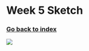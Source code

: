 
# Week 5 Sketch

### [Go back to index](http://luis-valdez.github.io/Learning-Journal)

![](https://luis-valdez.github.io/Learning-Journal/images/sketch_week_5.png)
